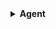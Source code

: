 <details>
<summary><strong>Agent</strong></summary>

```python
- game
- model
</details>
<details>
<summary><strong>Training</strong></summary>
state = get_state(game)
action = get_move(state)
>>> model.predict()
reward, game_over, score = game.play_step(action)
new_state = get_state(game)
remember
model.train()
</details>
```

**Agent**

```python
- game
- model

state = get_state(game)
action = get_move(state)
>>> model.predict()
reward, game_over, score = game.play_step(action)
new_state = get_state(game)
remember
model.train()
